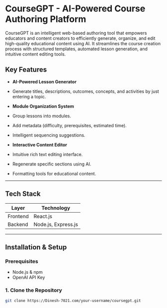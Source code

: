 # CourseGPT - AI-Powered Course Authoring Platform

CourseGPT is an intelligent web-based authoring tool that empowers educators and content creators to efficiently generate, organize, and edit high-quality educational content using AI. It streamlines the course creation process with structured templates, automated lesson generation, and intuitive content editing tools.


##  Key Features

-  **AI-Powered Lesson Generator**
  - Generate titles, descriptions, outcomes, concepts, and activities by just entering a topic.
  
-  **Module Organization System**
  - Group lessons into modules.
  - Add metadata (difficulty, prerequisites, estimated time).
  - Intelligent sequencing suggestions.

-  **Interactive Content Editor**
  - Intuitive rich text editing interface.
  - Regenerate specific sections using AI.
  - Formatting tools for educational content.

---

##  Tech Stack

| Layer        | Technology             |
|--------------|------------------------|
| Frontend     | React.js |
| Backend      | Node.js, Express.js    |


---

##  Installation & Setup

### Prerequisites
- Node.js & npm
- OpenAI API Key

### 1. Clone the Repository
```bash
git clone https://Dinesh-7021.com/your-username/coursegpt.git

